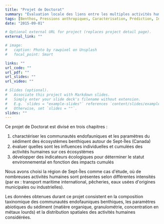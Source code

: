 ```yaml
---
title: "Projet de Doctorat"
summary: "Évaluation locale des liens entre les multiples activités humaines et les écosystèmes côtiers benthiques : caractérisation des influences cumulées et développement d'indicateurs de statut environnemental"
tags: [Benthos, Pressions anthropiques, Caractérisation, Prédiction, Indicateurs]
date: "2015-09-01"

# Optional external URL for project (replaces project detail page).
external_link: ""

# image:
#   caption: Photo by rawpixel on Unsplash
#   focal_point: Smart

links: ""
url_code: ""
url_pdf: ""
url_slides: ""
url_video: ""

# Slides (optional).
#   Associate this project with Markdown slides.
#   Simply enter your slide deck's filename without extension.
#   E.g. `slides = "example-slides"` references `content/slides/example-slides.md`.
#   Otherwise, set `slides = ""`.
slides: ""
---
```


Ce projet de Doctorat est divisé en trois chapitres :

1. charactériser les communautés endofauniques et les paramètres du sédiment des écosystèmes benthiques autour de Sept-Îles (Canada)
2. évaluer quelles sont les influences individuelles et cumulées des activités humaines sur ces écosystèmes
3. développer des indicateurs écologiques pour déterminer le statut environnemental en fonction des impacts cumulés

Nous avons choisi la région de Sept-Îles comme cas d'étude, où de nombreuses activités humaines sont présentes selon différentes intensités (par ex : transport maritime international, pêcheries, eaux usées d'origines municipales ou industrielles).

Les données obtenues durant ce projet consistent en la composition taxinomique des communautés endofauniques benthiques, les paramètres abiotiques du sédiment (matière organique, granulométrie, concentration en métaux lourds) et la distribution spatiales des activités humaines considérées.
